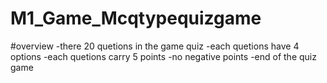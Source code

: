 # M1_Game_Mcqtypequizgame
#overview
-there 20 quetions in the game quiz
-each quetions have 4 options
-each quetions carry 5 points
-no negative points
-end of the quiz game
